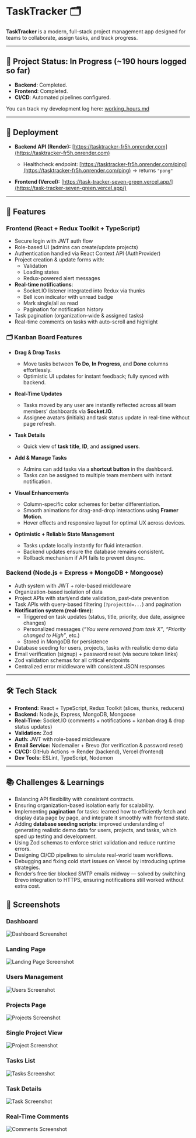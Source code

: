 # TaskTracker 🗂️

**TaskTracker** is a modern, full-stack project management app designed for teams to collaborate, assign tasks, and track progress.

---

## 📌 Project Status: In Progress (~190 hours logged so far)

- **Backend**: Completed.  
- **Frontend**: Completed.  
- **CI/CD**: Automated pipelines configured.  

You can track my development log here: [working_hours.md](./working_hours.md)

---

## 🚀 Deployment

- **Backend API (Render):** [https://tasktracker-fr5h.onrender.com](https://tasktracker-fr5h.onrender.com)  
  - Healthcheck endpoint: [https://tasktracker-fr5h.onrender.com/ping](https://tasktracker-fr5h.onrender.com/ping) → returns `"pong"`  

- **Frontend (Vercel):** [https://task-tracker-seven-green.vercel.app/](https://task-tracker-seven-green.vercel.app/)

---

## 🔧 Features

### **Frontend (React + Redux Toolkit + TypeScript)**  
- Secure login with JWT auth flow  
- Role-based UI (admins can create/update projects)  
- Authentication handled via React Context API (AuthProvider)
- Project creation & update forms with:  
  - Validation  
  - Loading states  
  - Redux-powered alert messages  
- **Real-time notifications**:  
  - Socket.IO listener integrated into Redux via thunks  
  - Bell icon indicator with unread badge  
  - Mark single/all as read  
  - Pagination for notification history  
- Task pagination (organization-wide & assigned tasks)  
- Real-time comments on tasks with auto-scroll and highlight  

### 🗂️ **Kanban Board Features**
- **Drag & Drop Tasks**  
  - Move tasks between **To Do**, **In Progress**, and **Done** columns effortlessly.  
  - Optimistic UI updates for instant feedback; fully synced with backend.  

- **Real-Time Updates**  
  - Tasks moved by any user are instantly reflected across all team members’ dashboards via **Socket.IO**.  
  - Assignee avatars (initials) and task status update in real-time without page refresh.  

- **Task Details**  
  - Quick view of **task title**, **ID**, and **assigned users**.    

- **Add & Manage Tasks**  
  - Admins can add tasks via a **shortcut button** in the dashboard.  
  - Tasks can be assigned to multiple team members with instant notification.  

- **Visual Enhancements**  
  - Column-specific color schemes for better differentiation.  
  - Smooth animations for drag-and-drop interactions using **Framer Motion**.  
  - Hover effects and responsive layout for optimal UX across devices.  

- **Optimistic + Reliable State Management**  
  - Tasks update locally instantly for fluid interaction.  
  - Backend updates ensure the database remains consistent.  
  - Rollback mechanism if API fails to prevent desync.  

### **Backend (Node.js + Express + MongoDB + Mongoose)**  
- Auth system with JWT + role-based middleware  
- Organization-based isolation of data  
- Project APIs with start/end date validation, past-date prevention  
- Task APIs with query-based filtering (`?projectId=...`) and pagination  
- **Notification system (real-time)**:  
  - Triggered on task updates (status, title, priority, due date, assignee changes)  
  - Personalized messages (*“You were removed from task X”*, *“Priority changed to High”*, etc.)  
  - Stored in MongoDB for persistence  
- Database seeding for users, projects, tasks with realistic demo data  
- Email verification (signup) + password reset (via secure token links)  
- Zod validation schemas for all critical endpoints  
- Centralized error middleware with consistent JSON responses  

---

## 🛠️ Tech Stack

- **Frontend:** React + TypeScript, Redux Toolkit (slices, thunks, reducers)  
- **Backend:** Node.js, Express, MongoDB, Mongoose  
- **Real-Time:** Socket.IO (comments + notifications + kanban drag & drop status updates)  
- **Validation:** Zod  
- **Auth:** JWT with role-based middleware  
- **Email Service:** Nodemailer + Brevo (for verification & password reset)  
- **CI/CD:** GitHub Actions → Render (backend), Vercel (frontend)  
- **Dev Tools:** ESLint, TypeScript, Nodemon  

---

## 📚 Challenges & Learnings
- Balancing API flexibility with consistent contracts.  
- Ensuring organization-based isolation early for scalability.  
- Implementing **pagination** for tasks: learned how to efficiently fetch and display data page by page, and integrate it smoothly with frontend state.  
- Adding **database seeding scripts**: improved understanding of generating realistic demo data for users, projects, and tasks, which sped up testing and development.  
- Using Zod schemas to enforce strict validation and reduce runtime errors.  
- Designing CI/CD pipelines to simulate real-world team workflows.  
- Debugging and fixing cold start issues on Vercel by introducing uptime strategies.  
- Render’s free tier blocked SMTP emails midway — solved by switching Brevo integration to HTTPS, ensuring notifications still worked without extra cost.  

## 📸 Screenshots

### Dashboard  
![Dashboard Screenshot](./screenshots_project/Dashboard.jpg)

### Landing Page  
![Landing Page Screenshot](./screenshots_project/Landing.jpg)

### Users Management  
![Users Screenshot](./screenshots_project/Users.jpg)

### Projects Page  
![Projects Screenshot](./screenshots_project/Projects.jpg)

### Single Project View  
![Project Screenshot](./screenshots_project/Project.jpg)

### Tasks List  
![Tasks Screenshot](./screenshots_project/Tasks.jpg)

### Task Details  
![Task Screenshot](./screenshots_project/Task.jpg)

### Real-Time Comments  
![Comments Screenshot](./screenshots_project/Comments.jpg)

